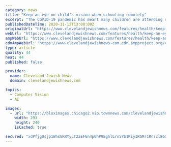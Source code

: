 ```yaml
---
category: news
title: "Keep an eye on child’s vision when schooling remotely"
excerpt: "The COVID-19 pandemic has meant many children are attending school remotely. They’re using their electronic devices to go to class either part time or full time, so they are interacting"
publishedDateTime: 2020-11-12T13:00:00Z
originalUrl: "https://www.clevelandjewishnews.com/features/health/keep-an-eye-on-child-s-vision-when-schooling-remotely/article_a4f6877c-2373-11eb-9bea-9bc3ca531170.html"
webUrl: "https://www.clevelandjewishnews.com/features/health/keep-an-eye-on-child-s-vision-when-schooling-remotely/article_a4f6877c-2373-11eb-9bea-9bc3ca531170.html"
ampWebUrl: "https://www.clevelandjewishnews.com/features/health/keep-an-eye-on-child-s-vision-when-schooling-remotely/article_a4f6877c-2373-11eb-9bea-9bc3ca531170.amp.html"
cdnAmpWebUrl: "https://www-clevelandjewishnews-com.cdn.ampproject.org/c/s/www.clevelandjewishnews.com/features/health/keep-an-eye-on-child-s-vision-when-schooling-remotely/article_a4f6877c-2373-11eb-9bea-9bc3ca531170.amp.html"
type: article
quality: 44
heat: 44
published: false

provider:
  name: Cleveland Jewish News
  domain: clevelandjewishnews.com

topics:
  - Computer Vision
  - AI

images:
  - url: "https://bloximages.chicago2.vip.townnews.com/clevelandjewishnews.com/content/tncms/assets/v3/editorial/9/ee/9ee9b2ea-2374-11eb-8180-1f8119982fd9/5faac47767638.image.jpg"
    width: 293
    height: 240
    isCached: true

secured: "xdPfjgUsjp1WhsGRRYyLT2aEF6n4pGhP9EghlLrn5Yb1KiyIRGMr1Rn7cl8GSFRW8cZn6lvF/MUbuMBxKj9wxhxC1StQKscqfKVqrCxRi2Jroa17aXHHpyK4u5szubYJLQoZiZxyRzVlALgIqFogKOxgfIN5M/wXWZ2iDifkQPeMVie3ZCPtTjLmNYC2ZuLDZgPZqJp+94GhZ2EWxR+zBMLAnZMawKTrmRpxr9APpa5oWrXOhZSJf8gTuMTfEHEY1VLEwDNB8RkqktCCWHke/uMH+mx/+mS/HaX4azHZEJJlNWXv8Wmr4VTXcB4Hcj/R1bfuEuv1vIajgDDhUuKBWVPCbXdQkmDEP90g3nvqeXQ=;ihQSWZ4ckYNYhpPYlz383Q=="
---
```


